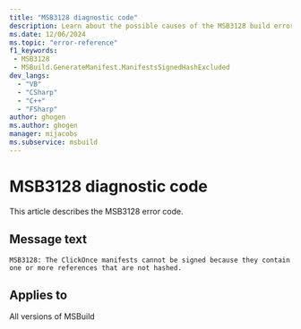 ```yaml
---
title: "MSB3128 diagnostic code"
description: Learn about the possible causes of the MSB3128 build error, and get troubleshooting tips.
ms.date: 12/06/2024
ms.topic: "error-reference"
f1_keywords:
 - MSB3128
 - MSBuild.GenerateManifest.ManifestsSignedHashExcluded
dev_langs:
  - "VB"
  - "CSharp"
  - "C++"
  - "FSharp"
author: ghogen
ms.author: ghogen
manager: mijacobs
ms.subservice: msbuild
---
```


# MSB3128 diagnostic code

<!-- :::ErrorDefinitionDescription::: -->
<!-- :::editable-content name="introDescription"::: -->
This article describes the MSB3128 error code.
<!-- :::editable-content-end::: -->

## Message text

`MSB3128: The ClickOnce manifests cannot be signed because they contain one or more references that are not hashed.`

<!-- :::editable-content name="postOutputDescription"::: -->
<!--
{StrBegin="MSB3128: "}
-->
<!-- :::editable-content-end::: -->
<!-- :::ErrorDefinitionDescription-end::: -->

## Applies to

All versions of MSBuild
